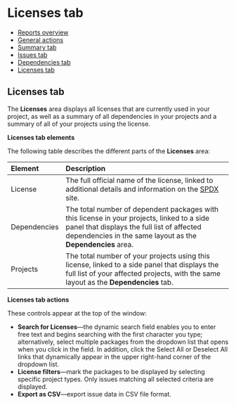# Licenses tab

* [ Reports overview](/hc/en-us/articles/360004002558-Reports-overview)
* [ General actions](/hc/en-us/articles/360004002658-General-actions)
* [ Summary tab](/hc/en-us/articles/360004002578-Summary-tab)
* [ Issues tab](/hc/en-us/articles/360004002598-Issues-tab)
* [ Dependencies tab](/hc/en-us/articles/360004002618-Dependencies-tab)
* [ Licenses tab](/hc/en-us/articles/360004002638-Licenses-tab)

##  Licenses tab

The **Licenses** area displays all licenses that are currently used in your project, as well as a summary of all dependencies in your projects and a summary of all of your projects using the license.

**Licenses tab elements**

The following table describes the different parts of the **Licenses** area:

| **Element** | **Description** |
| :--- | :--- |
| License | The full official name of the license, linked to additional details and information on the [SPDX](https://spdx.org/) site. |
| Dependencies | The total number of dependent packages with this license in your projects, linked to a side panel that displays the full list of affected dependencies in the same layout as the **Dependencies** area. |
| Projects | The total number of your projects using this license, linked to a side panel that displays the full list of your affected projects, with the same layout as the **Dependencies** tab. |

**Licenses tab actions**

These controls appear at the top of the window:

* **Search for Licenses**—the dynamic search field enables you to enter free text and begins searching with the first character you type; alternatively, select multiple packages from the dropdown list that opens when you click in the field. In addition, click the Select All or Deselect All links that dynamically appear in the upper right-hand corner of the dropdown list.
* **License filters**—mark the packages to be displayed by selecting specific project types. Only issues matching all selected criteria are displayed.
* **Export as CSV**—export issue data in CSV file format.

